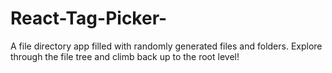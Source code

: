 # React-Tag-Picker-
A file directory app filled with randomly generated files and folders. Explore through the file tree and climb back up to the root level!
